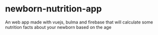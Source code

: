 # newborn-nutrition-app
An web app made with vuejs, bulma and firebase that will calculate some nutrition facts about your newborn based on the age
